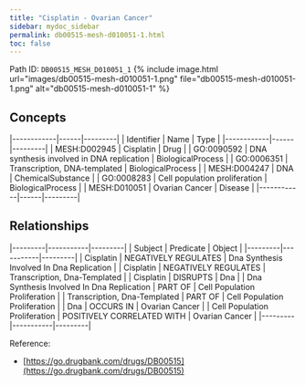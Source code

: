 ```yaml
---
title: "Cisplatin - Ovarian Cancer"
sidebar: mydoc_sidebar
permalink: db00515-mesh-d010051-1.html
toc: false 
---
```



Path ID: `DB00515_MESH_D010051_1`
{% include image.html url="images/db00515-mesh-d010051-1.png" file="db00515-mesh-d010051-1.png" alt="db00515-mesh-d010051-1" %}

## Concepts

|------------|------|---------|
| Identifier | Name | Type    |
|------------|------|---------|
| MESH:D002945 | Cisplatin | Drug |
| GO:0090592 | DNA synthesis involved in DNA replication | BiologicalProcess |
| GO:0006351 | Transcription, DNA-templated | BiologicalProcess |
| MESH:D004247 | DNA | ChemicalSubstance |
| GO:0008283 | Cell population proliferation | BiologicalProcess |
| MESH:D010051 | Ovarian Cancer | Disease |
|------------|------|---------|

## Relationships

|---------|-----------|---------|
| Subject | Predicate | Object  |
|---------|-----------|---------|
| Cisplatin | NEGATIVELY REGULATES | Dna Synthesis Involved In Dna Replication |
| Cisplatin | NEGATIVELY REGULATES | Transcription, Dna-Templated |
| Cisplatin | DISRUPTS | Dna |
| Dna Synthesis Involved In Dna Replication | PART OF | Cell Population Proliferation |
| Transcription, Dna-Templated | PART OF | Cell Population Proliferation |
| Dna | OCCURS IN | Ovarian Cancer |
| Cell Population Proliferation | POSITIVELY CORRELATED WITH | Ovarian Cancer |
|---------|-----------|---------|

Reference: 
  - [https://go.drugbank.com/drugs/DB00515](https://go.drugbank.com/drugs/DB00515)
